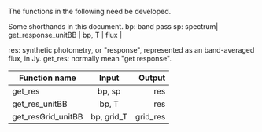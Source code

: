 The functions in the following need be developed.

Some shorthands in this document.
bp: band pass
sp: spectrum| get_response_unitBB   | bp, T     | flux          |

res: synthetic photometry, or "response", represented as an band-averaged flux, in Jy.
get_res: normally mean "get response".

|  Function name        |  Input      |    Output      |
|-----------------------|:-----------:|---------------:|
| get_res               | bp, sp      | res            |
| get_res_unitBB        | bp, T       | res            |
| get_resGrid_unitBB    | bp, grid_T  | grid_res       |


